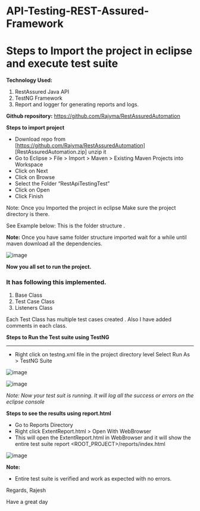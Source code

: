 # API-Testing-REST-Assured-Framework
# Steps to Import the project in eclipse and execute test suite 

**Technology Used:**
1. RestAssured Java API
2. TestNG Framework 
3. Report and logger for generating reports and logs.

**Github repository:**  https://github.com/Rajyma/RestAssuredAutomation

**Steps to import project**
- Download repo from [https://github.com/Rajyma/RestAssuredAutomation] [RestAssuredAutomation.zip]  unzip it
- Go to Eclipse > File > Import > Maven > Existing Maven Projects into Workspace
- Click on Next 
- Click on Browse
- Select the Folder “RestApiTestingTest”
- Click on Open
- Click Finish

Note: Once you Imported the project in eclipse Make sure the project directory is there. 

See Example below: This is the folder structure . 


**Note:**
Once you have same folder structure imported wait for a while until maven download all the dependencies. 

![image](https://user-images.githubusercontent.com/26476263/162620329-d7900cf4-0560-45a3-a677-735ff190a8d3.png)



**Now you all set to run the project.**

### It has following this implemented. 
1. Base Class
2. Test Case Class
3. Listeners Class

Each Test Class has multiple test cases created . Also I have added comments in each class.

 **Steps to Run the Test suite using TestNG**

------------


- Right click on testng.xml file in the project directory level
Select Run As >  TestNG Suite



![image](https://user-images.githubusercontent.com/26476263/162620378-f3f22de1-0348-4da4-b657-0394435bc6e9.png)


![image](https://user-images.githubusercontent.com/26476263/162620484-9b60c3dc-b616-47bf-b35f-54e3e5434f7f.png)


*Note: Now your test suit is running. It will log all the success or errors on the eclipse console*


**Steps to see the results using report.html**

- Go to Reports Directory
- Right click ExtentReport.html > Open With WebBrowser
- This will open the ExtentReport.html in WebBrowser and it will show the entire test suite report
<ROOT_PROJECT>/reports/index.html

![image](https://user-images.githubusercontent.com/26476263/162618695-fc7a47c5-70a2-4552-8186-fc7525276267.png)


**Note:**
- Entire test suite is verified and work as expected with no errors. 




Regards,
Rajesh

Have a great day


